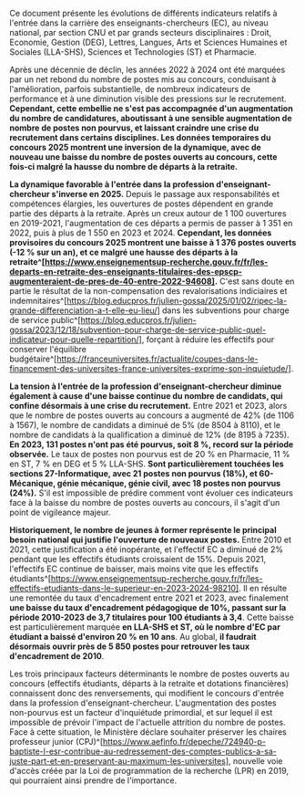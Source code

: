 Ce document présente les évolutions de différents indicateurs relatifs à l'entrée dans la carrière des enseignants-chercheurs (EC), au niveau national, par section CNU et par grands secteurs disciplinaires : 
Droit, Economie, Gestion (DEG), Lettres, Langues, Arts et Sciences Humaines et Sociales (LLA-SHS), Sciences et Technologies (ST) et Pharmacie.

Après une décennie de déclin, les années 2022 à 2024 ont été marquées par un net rebond du nombre de postes mis au concours, conduisant à l'amélioration, parfois substantielle, de nombreux indicateurs de performance et à une diminution visible des pressions sur le recrutement. 
__Cependant, cette embellie ne s'est pas accompagnée d'un augmentation du nombre de candidatures, aboutissant à une sensible augmentation de nombre de postes non pourvus, et laissant craindre une crise du recrutement dans certains disciplines. Les données temporaires du concours 2025 montrent une inversion de la dynamique, avec de nouveau une baisse du nombre de postes ouverts au concours, cette fois-ci malgré la hausse du nombre de départs à la retraite.__

__La dynamique favorable à l'entrée dans la profession d'enseignant-chercheur s'inverse en 2025.__  Depuis le passage aux responsabilités et compétences élargies, les ouvertures de postes dépendent en grande partie des départs à la retraite. Après un creux autour de 1 100 ouvertures en 2019-2021, l'augmentation de ces départs a permis de passer à 1 351 en 2022, puis à plus de 1 550 en 2023 et 2024. __Cependant, les données provisoires du concours 2025 montrent une baisse à 1 376 postes ouverts (-12 % sur un an), et ce malgré une hausse des départs à la retraite^[https://www.enseignementsup-recherche.gouv.fr/fr/les-departs-en-retraite-des-enseignants-titulaires-des-epscp-augmenteraient-de-pres-de-40-entre-2022-94608].__ C'est sans doute en partie le résultat de la non-compensation des revalorisations indiciaires et indemnitaires^[https://blog.educpros.fr/julien-gossa/2025/01/02/ripec-la-grande-differenciation-a-t-elle-eu-lieu/] dans les subventions pour charge de service public^[https://blog.educpros.fr/julien-gossa/2023/12/18/subvention-pour-charge-de-service-public-quel-indicateur-pour-quelle-repartition/], forçant à réduire les effectifs pour conserver l'équilibre budgétaire^[https://franceuniversites.fr/actualite/coupes-dans-le-financement-des-universites-france-universites-exprime-son-inquietude/].

__La tension à l'entrée de la profession d'enseignant-chercheur diminue également à cause d'une baisse continue du nombre de candidats, qui confine désormais à une crise du recrutement.__ Entre 2021 et 2023, alors que le nombre de postes ouverts au concours a augmenté de 42% (de 1106 à 1567), le nombre de candidats a diminué de 5% (de 8504 à 8110), et le nombre de candidats à la qualification a diminué de 12% (de 8195 à 7235). __En 2023, 131 postes n'ont pas été pourvus, soit 8 %, record sur la période observée.__ Le taux de postes non pourvus est de 20 % en Pharmacie, 11 % en ST, 7 % en DEG et 5 % LLA-SHS. __Sont particulièrement touchées les sections 27-Informatique, avec 21 postes non pourvus (18%), et 60-Mécanique, génie mécanique, génie civil, avec 18 postes non pourvus (24%).__ S'il est impossible de prédire comment vont évoluer ces indicateurs face à la baisse du nombre de postes ouverts au concours, il s'agit d'un point de vigileance majeur.

__Historiquement, le nombre de jeunes à former représente le principal besoin national qui justifie l'ouverture de nouveaux postes.__ Entre 2010 et 2021, cette justification a été inopérante, et l'effectif EC a diminué de 2% pendant que les effectifs étudiants croissaient de 15%. Depuis 2021, l'effectifs EC continue de baisser, mais moins vite que les effectifs étudiants^[https://www.enseignementsup-recherche.gouv.fr/fr/les-effectifs-etudiants-dans-le-superieur-en-2023-2024-98210].
Il en résulte une remontée du taux d'encadrement entre 2021 et 2023, avec finalement __une baisse du taux d'encadrement pédagogique de 10%, passant sur la période 2010-2023 de 3,7 titulaires pour 100 étudiants à 3,4__. Cette baisse est particulièrement marquée __en LLA-SHS et ST, où le nombre d'EC par étudiant a baissé d'environ 20 % en 10 ans__. Au global, __il faudrait désormais ouvrir près de 5 850 postes pour retrouver les taux d'encadrement de 2010__.

Les trois principaux facteurs déterminants le nombre de postes ouverts au concours (effectifs étudiants, départs à la retraite et dotations financières) connaissent donc des renversements, qui modifient le concours d'entrée dans la profession d'enseignant-chercheur. L'augmentation des postes non-pourvus est un facteur d'inquiétude primordial, et sur lequel il est impossible de prévoir l'impact de l'actuelle attrition du nombre de postes. Face à cette situation, le Ministère déclare souhaiter préserver les chaires professeur junior (CPJ)^[https://www.aefinfo.fr/depeche/724940-p-baptiste-l-esr-contribue-au-redressement-des-comptes-publics-a-sa-juste-part-et-en-preservant-au-maximum-les-universites], nouvelle voie d'accès créée par la Loi de programmation de la recherche (LPR) en 2019, qui pourraient ainsi prendre de l'importance.

